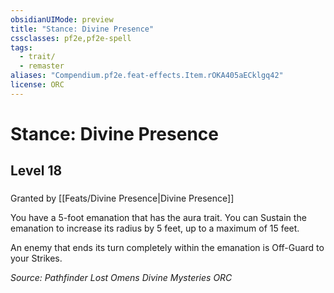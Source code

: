 ```yaml
---
obsidianUIMode: preview
title: "Stance: Divine Presence"
cssclasses: pf2e,pf2e-spell
tags:
  - trait/
  - remaster
aliases: "Compendium.pf2e.feat-effects.Item.rOKA405aECklgq42"
license: ORC
---
```

# Stance: Divine Presence
## Level 18
### 






Granted by [[Feats/Divine Presence|Divine Presence]]

You have a 5-foot emanation that has the aura trait. You can Sustain the emanation to increase its radius by 5 feet, up to a maximum of 15 feet.

An enemy that ends its turn completely within the emanation is Off-Guard to your Strikes.

*Source: Pathfinder Lost Omens Divine Mysteries*
*ORC*